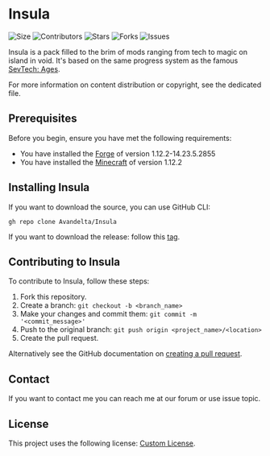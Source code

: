 # Insula

![Size](https://img.shields.io/github/repo-size/Avandelta/Insula)
![Contributors](https://img.shields.io/github/contributors/Avandelta/Insula) 
![Stars](https://img.shields.io/github/stars/Avandelta/Insula?style=social) 
![Forks](https://img.shields.io/github/forks/Avandelta/Insula?style=social) 
![Issues](https://img.shields.io/github/issues/Avandelta/Insula?logo=github&style=social)

Insula is a pack filled to the brim of mods ranging from tech to magic on island in void. It's based on the same progress system as the famous [SevTech: Ages](https://www.curseforge.com/minecraft/modpacks/sevtech-ages).

For more information on content distribution or copyright, see the dedicated file.

## Prerequisites

Before you begin, ensure you have met the following requirements:

- You have installed the [Forge](https://files.minecraftforge.net/maven/net/minecraftforge/forge/index_1.12.2.html) of version 1.12.2-14.23.5.2855
- You have installed the [Minecraft](https://www.minecraft.net/en-us/) of version 1.12.2

## Installing Insula

If you want to download the source, you can use GitHub CLI:

`gh repo clone Avandelta/Insula`

If you want to download the release: follow this [tag](https://github.com/Avandelta/Insula/releases/latest/download/6524398b036c170db89f92be8403ef9b.zip).

## Contributing to Insula

To contribute to Insula, follow these steps:

1. Fork this repository.
2. Create a branch: `git checkout -b <branch_name>`
3. Make your changes and commit them: `git commit -m '<commit_message>'`
4. Push to the original branch: `git push origin <project_name>/<location>`
5. Create the pull request.

Alternatively see the GitHub documentation on [creating a pull request](https://help.github.com/en/github/collaborating-with-issues-and-pull-requests/creating-a-pull-request).

## Contact

If you want to contact me you can reach me at our forum or use issue topic.

## License

This project uses the following license: [Custom License](https://github.com/Avandelta/Fabrica/blob/main/LICENSE).
